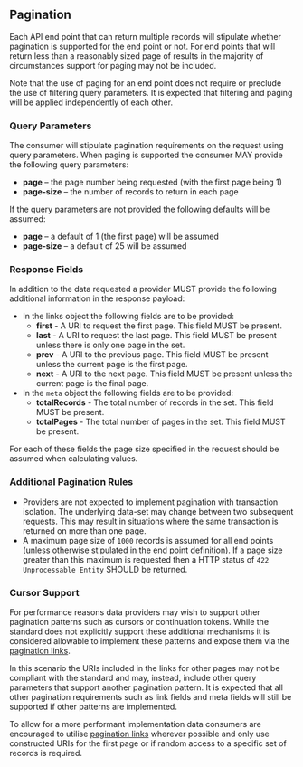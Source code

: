 ## Pagination

Each API end point that can return multiple records will stipulate whether pagination is supported for the end point or not. For end points that will return less than a reasonably sized page of results in the majority of circumstances support for paging may not be included.

Note that the use of paging for an end point does not require or preclude the use of filtering query parameters. It is expected that filtering and paging will be applied independently of each other.

### Query Parameters

The consumer will stipulate pagination requirements on the request using query parameters. When paging is supported the consumer MAY provide the following query parameters:

* **page** – the page number being requested (with the first page being 1)
* **page-size** – the number of records to return in each page

If the query parameters are not provided the following defaults will be assumed:

* **page** – a default of 1 (the first page) will be assumed
* **page-size** – a default of 25 will be assumed

### Response Fields

In addition to the data requested a provider MUST provide the following additional information in the response payload:

* <a name="pagination_links"></a>In the links object the following fields are to be provided:
    * **first** - A URI to request the first page. This field MUST be present.
    * **last** -  A URI to request the last page. This field MUST be present unless there is only one page in the set.
    * **prev** - A URI to the previous page. This field MUST be present unless the current page is the first page.
    * **next** - A URI to the next page. This field MUST be present unless the current page is the final page.
* In the `meta` object the following fields are to be provided:
    * **totalRecords** - The total number of records in the set. This field MUST be present.
    * **totalPages** - The total number of pages in the set. This field MUST be present.

For each of these fields the page size specified in the request should be assumed when calculating
values.

### Additional Pagination Rules

* Providers are not expected to implement pagination with transaction isolation. The underlying data-set may change between two subsequent requests. This may result in situations where the same transaction is returned on more than one page.
* A maximum page size of `1000` records is assumed for all end points (unless otherwise stipulated in the end point definition). If a page size greater than this maximum is requested then a HTTP status of `422 Unprocessable Entity` SHOULD be returned.

### Cursor Support

For performance reasons data providers may wish to support other pagination patterns such as cursors or continuation tokens.  While the standard does not explicitly support these additional mechanisms it is considered allowable to implement these patterns and expose them via the [pagination links](#pagination_links).

In this scenario the URIs included in the links for other pages may not be compliant with the standard and may, instead, include other query parameters that support another pagination pattern. It is expected that all other pagination requirements such as link fields and meta fields will still be supported if other patterns are implemented.

To allow for a more performant implementation data consumers are encouraged to utilise [pagination links](#pagination_links) wherever possible and only use constructed URIs for the first page or if random access to a specific set of records is required.
